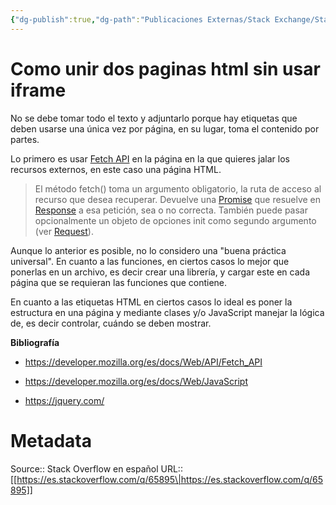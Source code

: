 ```yaml
---
{"dg-publish":true,"dg-path":"Publicaciones Externas/Stack Exchange/Stack Overflow en español/es.stackoverflow.com-65895.md","permalink":"/publicaciones-externas/stack-exchange/stack-overflow-en-espanol/es-stackoverflow-com-65895/","title":"Como unir dos paginas html sin usar iframe","hide":true,"noteIcon":"\"0\"","created":"2024-04-03T12:49:10.626-06:00","updated":"2024-04-05T16:43:50.267-06:00"}
---
```


# Como unir dos paginas html sin usar iframe

No se debe tomar todo el texto y adjuntarlo porque hay etiquetas que deben usarse una única vez por página, en su lugar, toma el contenido por partes.

Lo primero es usar [Fetch API][1] en la página en la que quieres jalar los recursos externos, en este caso una página HTML.

> El método fetch() toma un argumento obligatorio, la ruta de acceso al recurso que desea recuperar. Devuelve una [Promise][2] que resuelve en [Response][3] a esa petición, sea o no correcta. También puede pasar opcionalmente un objeto de opciones init como segundo argumento (ver [Request][4]).

Aunque lo anterior es posible, no lo considero una "buena práctica universal". En cuanto a las funciones, en ciertos casos lo mejor que ponerlas en un archivo, es decir crear una librería, y cargar este en cada página que se requieran las funciones que contiene.

En cuanto a las etiquetas HTML en ciertos casos lo ideal es poner la estructura en una página y mediante clases y/o JavaScript manejar la lógica de, es decir controlar, cuándo se deben mostrar.

**Bibliografía**  

- https://developer.mozilla.org/es/docs/Web/API/Fetch_API
- https://developer.mozilla.org/es/docs/Web/JavaScript
- https://jquery.com/


  [1]: https://developer.mozilla.org/es/docs/Web/API/Fetch_API
  [2]: https://developer.mozilla.org/es/docs/Web/API/Promise
  [3]: https://developer.mozilla.org/es/docs/Web/API/Response
  [4]: https://developer.mozilla.org/es/docs/Web/API/Request

# Metadata
Source:: Stack Overflow en español
URL:: [[https://es.stackoverflow.com/q/65895\|https://es.stackoverflow.com/q/65895]]

